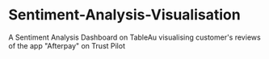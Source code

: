 # Sentiment-Analysis-Visualisation
A Sentiment Analysis Dashboard on TableAu visualising customer's reviews of the app "Afterpay" on Trust Pilot
